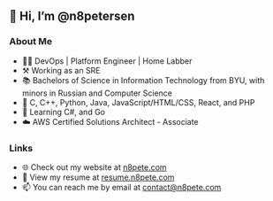 ## 👋 Hi, I’m @n8petersen
### About Me
- 🧑‍💻 DevOps | Platform Engineer | Home Labber
- ⚒️ Working as an SRE
- 📚 Bachelors of Science in Information Technology from BYU, with minors in Russian and Computer Science
- 🧠 C, C++, Python, Java, JavaScript/HTML/CSS, React, and PHP
- 🌱 Learning C#, and Go
- ☁️ AWS Certified Solutions Architect - Associate

### Links
- 🌐 Check out my website at [n8pete.com](https://n8pete.com)
- 👔 View my resume at [resume.n8pete.com](https://n8pete.com/resume.pdf)
- 📫 You can reach me by email at [contact@n8pete.com](mailto:contact@n8pete.com)
